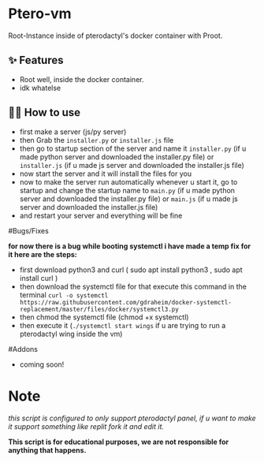 # Ptero-vm

Root-Instance inside of pterodactyl's docker container with Proot.

## ✨ Features

- Root well, inside the docker container.
- idk whatelse

## 💁‍♀️ How to use

- first make a server (js/py server)
- then Grab the `installer.py` or `installer.js` file
- then go to startup section of the server and name it `installer.py` (if u made python server and downloaded the installer.py file) or `installer.js` (if u made js server and downloaded the installer.js file)
- now start the server and it will install the files for you
- now to make the server run automatically whenever u start it, go to startup and change the startup name to `main.py` (if u made python server and downloaded the installer.py file) or `main.js` (if u made js server and downloaded the installer.js file)
- and restart your server and everything will be fine

#Bugs/Fixes

__for now there is a bug while booting systemctl i have made a temp fix for it here are the steps:__
- first download python3 and curl ( sudo apt install python3 , sudo apt install curl )
- then download the systemctl file for that execute this command in the terminal ```curl -o systemctl https://raw.githubusercontent.com/gdraheim/docker-systemctl-replacement/master/files/docker/systemctl3.py ```
- then chmod the systemctl file (chmod +x systemctl)
- then execute it (```./systemctl start wings``` if u are trying to run a pterodactyl wing inside the vm)

#Addons

- coming soon!

# Note

_this script is configured to only support pterodactyl panel, if u want to make it support something like replit fork it and edit it._

**This script is for educational purposes, we are not responsible for anything that happens.**
